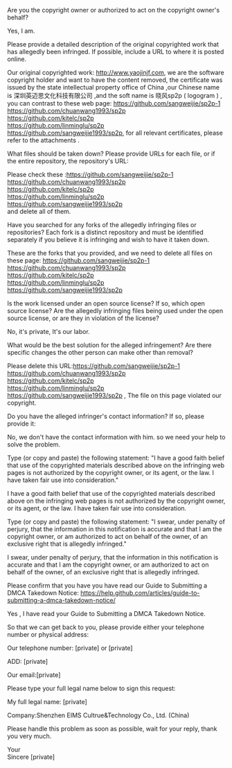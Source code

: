 Are you the copyright owner or authorized to act on the copyright owner's behalf?

Yes, I am.

Please provide a detailed description of the original copyrighted work that has allegedly been infringed. If possible, include a URL to where it is posted online.

Our original copyrighted work: http://www.yaojinjf.com, we are the software copyright holder and want to have the content removed, the certificate was issued by the state intellectual property office of China ,our Chinese name is 深圳英迈思文化科技有限公司 ,and the soft name is 晓风sp2p ( logogram ) , you can contrast to these web page: https://github.com/sangweijie/sp2p-1  
https://github.com/chuanwang1993/sp2p  
https://github.com/kitelc/sp2p  
https://github.com/linminglu/sp2p  
https://github.com/sangweijie1993/sp2p, for all relevant certificates, please refer to the attachments .

What files should be taken down? Please provide URLs for each file, or if the entire repository, the repository's URL:

Please check these :https://github.com/sangweijie/sp2p-1  
https://github.com/chuanwang1993/sp2p  
https://github.com/kitelc/sp2p  
https://github.com/linminglu/sp2p  
https://github.com/sangweijie1993/sp2p  
and delete all of them.

Have you searched for any forks of the allegedly infringing files or repositories? Each fork is a distinct repository and must be identified separately if you believe it is infringing and wish to have it taken down.

These are the forks that you provided, and we need to delete all files on these page: https://github.com/sangweijie/sp2p-1  
https://github.com/chuanwang1993/sp2p  
https://github.com/kitelc/sp2p  
https://github.com/linminglu/sp2p  
https://github.com/sangweijie1993/sp2p  

Is the work licensed under an open source license? If so, which open source license? Are the allegedly infringing files being used under the open source license, or are they in violation of the license?

No, it's private, It's our labor.

What would be the best solution for the alleged infringement? Are there specific changes the other person can make other than removal?

Please delete this URL:https://github.com/sangweijie/sp2p-1  
https://github.com/chuanwang1993/sp2p  
https://github.com/kitelc/sp2p  
https://github.com/linminglu/sp2p  
https://github.com/sangweijie1993/sp2p , The file on this page violated our copyright.

Do you have the alleged infringer's contact information? If so, please provide it:

No, we don't have the contact information with him. so we need your help to solve the problem.

Type (or copy and paste) the following statement: "I have a good faith belief that use of the copyrighted materials described above on the infringing web pages is not authorized by the copyright owner, or its agent, or the law. I have taken fair use into consideration."

I have a good faith belief that use of the copyrighted materials described above on the infringing web pages is not authorized by the copyright owner, or its agent, or the law. I have taken fair use into consideration.

Type (or copy and paste) the following statement: "I swear, under penalty of perjury, that the information in this notification is accurate and that I am the copyright owner, or am authorized to act on behalf of the owner, of an exclusive right that is allegedly infringed."

I swear, under penalty of perjury, that the information in this notification is accurate and that I am the copyright owner, or am authorized to act on behalf of the owner, of an exclusive right that is allegedly infringed.

Please confirm that you have you have read our Guide to Submitting a DMCA Takedown Notice: https://help.github.com/articles/guide-to-submitting-a-dmca-takedown-notice/

Yes , I have read your Guide to Submitting a DMCA Takedown Notice.

So that we can get back to you, please provide either your telephone number or physical address:

Our telephone number: [private] or [private]

ADD: [private]

Our email:[private]

Please type your full legal name below to sign this request:

My full legal name: [private]

Company:Shenzhen EIMS Cultrue&Technology Co., Ltd. (China)

Please handle this problem as soon as possible, wait for your reply, thank you very much.

Your  
Sincere [private]

